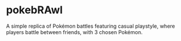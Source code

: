# pokebRAwl

A simple replica of Pokémon battles featuring casual playstyle, where players battle between friends, with 3 chosen Pokémon.
